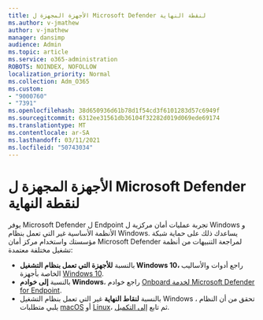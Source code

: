 ```yaml
---
title: الأجهزة المجهزة ل Microsoft Defender لنقطة النهاية
ms.author: v-jmathew
author: v-jmathew
manager: dansimp
audience: Admin
ms.topic: article
ms.service: o365-administration
ROBOTS: NOINDEX, NOFOLLOW
localization_priority: Normal
ms.collection: Adm_O365
ms.custom:
- "9000760"
- "7391"
ms.openlocfilehash: 38d650936d61b78d1f54cd3f6101283d57c6949f
ms.sourcegitcommit: 6312ee31561db36104f32282d019d069ede69174
ms.translationtype: MT
ms.contentlocale: ar-SA
ms.lasthandoff: 03/11/2021
ms.locfileid: "50743034"
---
```

# <a name="onboard-devices-to-microsoft-defender-for-endpoint"></a>الأجهزة المجهزة ل Microsoft Defender لنقطة النهاية

يوفر Microsoft Defender ل Endpoint تجربة عمليات أمان مركزية ل Windows و الأنظمة الأساسية غير التي تعمل بنظام Windows. يساعدك ذلك على حماية شبكة مؤسستك واستخدام مركز أمان Microsoft Defender لمراجعة التنبيهات من أنظمة تشغيل مختلفة معتمدة:

- بالنسبة **للأجهزة التي تعمل بنظام التشغيل Windows 10،** راجع أدوات والأساليب الخاصة بأجهزة [Windows 10](https://go.microsoft.com/fwlink/?linkid=2143460).
- بالنسبة **إلى خوادم Windows**، راجع خوادم [Onboard لخدمة Microsoft Defender for Endpoint](https://go.microsoft.com/fwlink/?linkid=2143627).
- بالنسبة **لنقاط النهاية** غير التي تعمل بنظام التشغيل Windows ، تحقق من أن النظام يلبي متطلبات [macOS](https://go.microsoft.com/fwlink/?linkid=2143461) أو [Linux](https://go.microsoft.com/fwlink/?linkid=2143462)، ثم تابع [إلى التكميل](https://go.microsoft.com/fwlink/?linkid=2143628).
